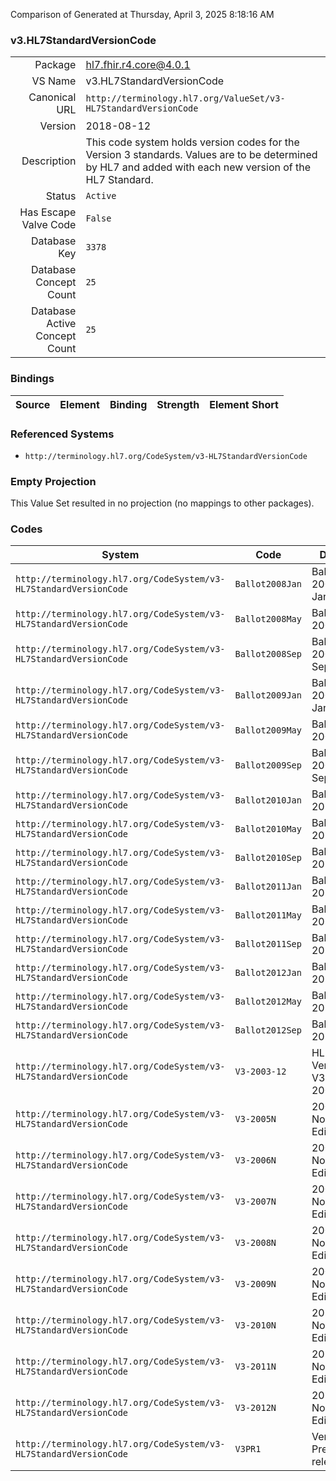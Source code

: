 Comparison of 
Generated at Thursday, April 3, 2025 8:18:16 AM

### v3.HL7StandardVersionCode

|      |     |
| ---: | --- |
| Package | hl7.fhir.r4.core@4.0.1 |
| VS Name | v3.HL7StandardVersionCode |
| Canonical URL | `http://terminology.hl7.org/ValueSet/v3-HL7StandardVersionCode` |
| Version | 2018-08-12 |
| Description | This code system holds version codes for the Version 3 standards. Values are to be determined by HL7 and added with each new version of the HL7 Standard. |
| Status | `Active` |
| Has Escape Valve Code | `False` |
| Database Key | `3378` |
| Database Concept Count | `25` |
| Database Active Concept Count | `25` |
### Bindings

| Source | Element | Binding | Strength | Element Short |
| ------ | ------- | ------- | -------- | ------------- |

### Referenced Systems

* `http://terminology.hl7.org/CodeSystem/v3-HL7StandardVersionCode`
### Empty Projection

This Value Set resulted in no projection (no mappings to other packages).

### Codes

| System | Code | Display |
| ------ | ---- | ------- |
| `http://terminology.hl7.org/CodeSystem/v3-HL7StandardVersionCode` | `Ballot2008Jan` | Ballot 2008 January |
| `http://terminology.hl7.org/CodeSystem/v3-HL7StandardVersionCode` | `Ballot2008May` | Ballot 2008 May |
| `http://terminology.hl7.org/CodeSystem/v3-HL7StandardVersionCode` | `Ballot2008Sep` | Ballot 2008 September |
| `http://terminology.hl7.org/CodeSystem/v3-HL7StandardVersionCode` | `Ballot2009Jan` | Ballot 2009 January |
| `http://terminology.hl7.org/CodeSystem/v3-HL7StandardVersionCode` | `Ballot2009May` | Ballot 2009 May |
| `http://terminology.hl7.org/CodeSystem/v3-HL7StandardVersionCode` | `Ballot2009Sep` | Ballot 2009 September |
| `http://terminology.hl7.org/CodeSystem/v3-HL7StandardVersionCode` | `Ballot2010Jan` | Ballot 2010 Jan |
| `http://terminology.hl7.org/CodeSystem/v3-HL7StandardVersionCode` | `Ballot2010May` | Ballot 2010 May |
| `http://terminology.hl7.org/CodeSystem/v3-HL7StandardVersionCode` | `Ballot2010Sep` | Ballot 2010 Sep |
| `http://terminology.hl7.org/CodeSystem/v3-HL7StandardVersionCode` | `Ballot2011Jan` | Ballot 2011 Jan |
| `http://terminology.hl7.org/CodeSystem/v3-HL7StandardVersionCode` | `Ballot2011May` | Ballot 2011 May |
| `http://terminology.hl7.org/CodeSystem/v3-HL7StandardVersionCode` | `Ballot2011Sep` | Ballot 2011 Sep |
| `http://terminology.hl7.org/CodeSystem/v3-HL7StandardVersionCode` | `Ballot2012Jan` | Ballot 2012 Jan |
| `http://terminology.hl7.org/CodeSystem/v3-HL7StandardVersionCode` | `Ballot2012May` | Ballot 2012 May |
| `http://terminology.hl7.org/CodeSystem/v3-HL7StandardVersionCode` | `Ballot2012Sep` | Ballot 2012 Sep |
| `http://terminology.hl7.org/CodeSystem/v3-HL7StandardVersionCode` | `V3-2003-12` | HL7 Version V3-2003-12 |
| `http://terminology.hl7.org/CodeSystem/v3-HL7StandardVersionCode` | `V3-2005N` | 2005 Normative Edition |
| `http://terminology.hl7.org/CodeSystem/v3-HL7StandardVersionCode` | `V3-2006N` | 2006 Normative Edition |
| `http://terminology.hl7.org/CodeSystem/v3-HL7StandardVersionCode` | `V3-2007N` | 2007 Normative Edition |
| `http://terminology.hl7.org/CodeSystem/v3-HL7StandardVersionCode` | `V3-2008N` | 2008 Normative Edition |
| `http://terminology.hl7.org/CodeSystem/v3-HL7StandardVersionCode` | `V3-2009N` | 2009 Normative Edition |
| `http://terminology.hl7.org/CodeSystem/v3-HL7StandardVersionCode` | `V3-2010N` | 2010 Normative Edition |
| `http://terminology.hl7.org/CodeSystem/v3-HL7StandardVersionCode` | `V3-2011N` | 2011 Normative Edition |
| `http://terminology.hl7.org/CodeSystem/v3-HL7StandardVersionCode` | `V3-2012N` | 2012 Normative Edition |
| `http://terminology.hl7.org/CodeSystem/v3-HL7StandardVersionCode` | `V3PR1` | Version3 Pre-release #1 |
